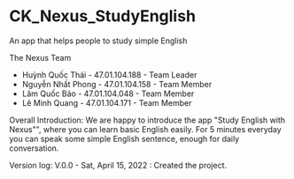 # CK_Nexus_StudyEnglish
 An app that helps people to study simple English

 The Nexus Team
 - Huỳnh Quốc Thái - 47.01.104.188 - Team Leader
 - Nguyễn Nhất Phong - 47.01.104.158 - Team Member
 - Lâm Quốc Bảo - 47.01.104.048 - Team Member
 - Lê Minh Quang - 47.01.104.171 - Team Member

Overall Introduction:
We are happy to introduce the app "Study English with Nexus"", where you can learn basic English easily. For 5 minutes everyday you can speak some simple English sentence, enough for daily conversation.


Version log:
V.0.0 - Sat, April 15, 2022 : Created the project.